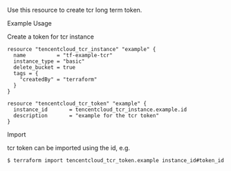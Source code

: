 Use this resource to create tcr long term token.

Example Usage

Create a token for tcr instance

```hcl
resource "tencentcloud_tcr_instance" "example" {
  name          = "tf-example-tcr"
  instance_type = "basic"
  delete_bucket = true
  tags = {
    "createdBy" = "terraform"
  }
}

resource "tencentcloud_tcr_token" "example" {
  instance_id		= tencentcloud_tcr_instance.example.id
  description		= "example for the tcr token"
}
```

Import

tcr token can be imported using the id, e.g.

```
$ terraform import tencentcloud_tcr_token.example instance_id#token_id
```